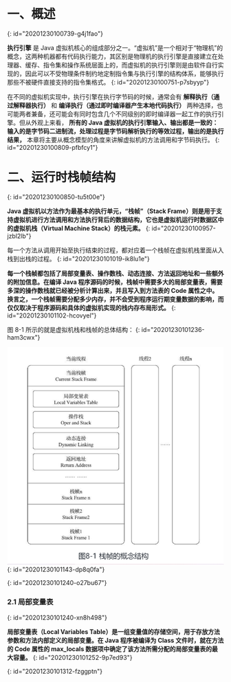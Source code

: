# 一、概述
{: id="20201230100739-g4j1fao"}

**执行引擎** 是 Java 虚拟机核心的组成部分之一。“虚拟机”是一个相对于“物理机”的概念，这两种机器都有代码执行能力，其区别是物理机的执行引擎是直接建立在处理器、缓存、指令集和操作系统层面上的，而虚拟机的执行引擎则是由软件自行实现的，因此可以不受物理条件制约地定制指令集与执行引擎的结构体系，能够执行那些不被硬件直接支持的指令集格式。
{: id="20201230100751-p7sbyyp"}

在不同的虚拟机实现中，执行引擎在执行字节码的时候，通常会有 **解释执行（通过解释器执行）** 和 **编译执行（通过即时编译器产生本地代码执行）** 两种选择，也可能两者兼备，还可能会有同时包含几个不同级别的即时编译器一起工作的执行引擎。但从外观上来看， **所有的 Java 虚拟机的执行引擎输入、输出都是一致的：输入的是字节码二进制流，处理过程是字节码解析执行的等效过程，输出的是执行结果，** 本章将主要从概念模型的角度来讲解虚拟机的方法调用和字节码执行。
{: id="20201230100809-pfbfcy1"}

# 二、运行时栈帧结构
{: id="20201230100850-tu5t00e"}

**Java 虚拟机以方法作为最基本的执行单元，“栈帧”（Stack Frame）则是用于支持虚拟机进行方法调用和方法执行背后的数据结构，它也是虚拟机运行时数据区中的虚拟机栈（Virtual Machine Stack）的栈元素。**
{: id="20201230100957-jzbl2lb"}

每一个方法从调用开始至执行结束的过程，都对应着一个栈帧在虚拟机栈里面从入栈到出栈的过程。
{: id="20201230101019-ik8lu1e"}

**每一个栈帧都包括了局部变量表、操作数栈、动态连接、方法返回地址和一些额外的附加信息。在编译 Java 程序源码的时候，栈帧中需要多大的局部变量表，需要多深的操作数栈就已经被分析计算出来，并且写入到方法表的 Code 属性之中。换言之，一个栈帧需要分配多少内存，并不会受到程序运行期变量数据的影响，而仅仅取决于程序源码和具体的虚拟机实现的栈内存布局形式。**
{: id="20201230101102-hcovyel"}

图 8-1 所示的就是虚拟机栈和栈帧的总体结构：
{: id="20201230101236-ham3cwx"}

![81.png](assets/20201230101213-ckds1tr-8-1.png)
{: id="20201230101143-dp8q0fa"}

{: id="20201230101240-o27bu67"}

### 2.1 局部变量表
{: id="20201230101240-xn8h498"}

**局部变量表（Local Variables Table）是一组变量值的存储空间，用于存放方法参数和方法内部定义的局部变量。在 Java 程序被编译为 Class 文件时，就在方法的 Code 属性的 max_locals 数据项中确定了该方法所需分配的局部变量表的最大容量。**
{: id="20201230101252-9p7ed93"}

{: id="20201230101312-fzggptn"}
